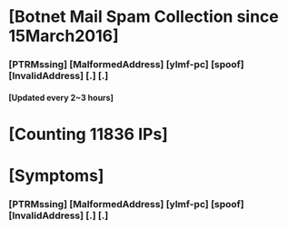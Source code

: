 # [Botnet Mail Spam Collection since 15March2016]
### [PTRMssing] [MalformedAddress] [ylmf-pc] [spoof] [InvalidAddress] [.] [.]
#### [Updated every 2~3 hours]

# [Counting 11836 IPs]

# [Symptoms] 
###   [PTRMssing] [MalformedAddress] [ylmf-pc] [spoof] [InvalidAddress] [.] [.]
